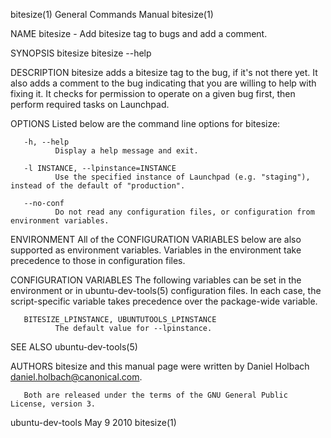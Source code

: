 bitesize(1)                                                   General Commands Manual                                                  bitesize(1)

NAME
       bitesize - Add bitesize tag to bugs and add a comment.

SYNOPSIS
       bitesize <bug number>
       bitesize --help

DESCRIPTION
       bitesize  adds  a bitesize tag to the bug, if it's not there yet. It also adds a comment to the bug indicating that you are willing to help
       with fixing it.  It checks for permission to operate on a given bug first, then perform required tasks on Launchpad.

OPTIONS
       Listed below are the command line options for bitesize:

       -h, --help
              Display a help message and exit.

       -l INSTANCE, --lpinstance=INSTANCE
              Use the specified instance of Launchpad (e.g. "staging"), instead of the default of "production".

       --no-conf
              Do not read any configuration files, or configuration from environment variables.

ENVIRONMENT
       All of the CONFIGURATION VARIABLES below are also supported as environment variables.  Variables in  the  environment  take  precedence  to
       those in configuration files.

CONFIGURATION VARIABLES
       The  following  variables  can  be set in the environment or in ubuntu-dev-tools(5) configuration files.  In each case, the script-specific
       variable takes precedence over the package-wide variable.

       BITESIZE_LPINSTANCE, UBUNTUTOOLS_LPINSTANCE
              The default value for --lpinstance.

SEE ALSO
       ubuntu-dev-tools(5)

AUTHORS
       bitesize and this manual page were written by Daniel Holbach <daniel.holbach@canonical.com>.

       Both are released under the terms of the GNU General Public License, version 3.

ubuntu-dev-tools                                                    May 9 2010                                                         bitesize(1)
